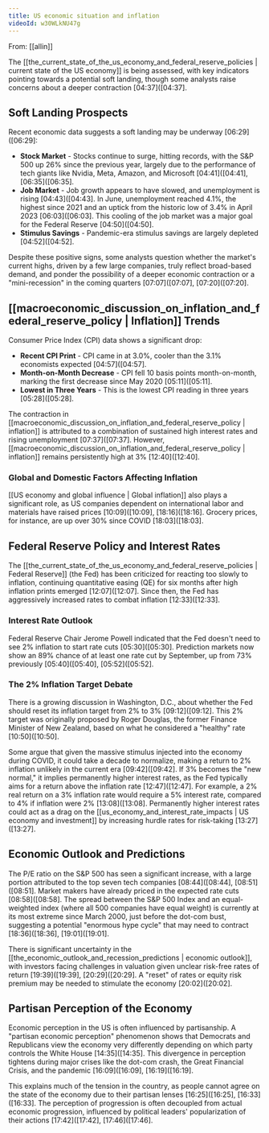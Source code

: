```yaml
---
title: US economic situation and inflation
videoId: w30WLkNU47g
---
```


From: [[allin]] <br/> 

The [[the_current_state_of_the_us_economy_and_federal_reserve_policies | current state of the US economy]] is being assessed, with key indicators pointing towards a potential soft landing, though some analysts raise concerns about a deeper contraction [04:37](<a class="yt-timestamp" data-t="04:37">[04:37]</a>.

## Soft Landing Prospects

Recent economic data suggests a soft landing may be underway [06:29](<a class="yt-timestamp" data-t="06:29">[06:29]</a>:
*   **Stock Market** - Stocks continue to surge, hitting records, with the S&P 500 up 26% since the previous year, largely due to the performance of tech giants like Nvidia, Meta, Amazon, and Microsoft [04:41](<a class="yt-timestamp" data-t="04:41">[04:41]</a>, [06:35](<a class="yt-timestamp" data-t="06:35">[06:35]</a>.
*   **Job Market** - Job growth appears to have slowed, and unemployment is rising [04:43](<a class="yt-timestamp" data-t="04:43">[04:43]</a>. In June, unemployment reached 4.1%, the highest since 2021 and an uptick from the historic low of 3.4% in April 2023 [06:03](<a class="yt-timestamp" data-t="06:03">[06:03]</a>. This cooling of the job market was a major goal for the Federal Reserve [04:50](<a class="yt-timestamp" data-t="04:50">[04:50]</a>.
*   **Stimulus Savings** - Pandemic-era stimulus savings are largely depleted [04:52](<a class="yt-timestamp" data-t="04:52">[04:52]</a>.

Despite these positive signs, some analysts question whether the market's current highs, driven by a few large companies, truly reflect broad-based demand, and ponder the possibility of a deeper economic contraction or a "mini-recession" in the coming quarters [07:07](<a class="yt-timestamp" data-t="07:07">[07:07]</a>, [07:20](<a class="yt-timestamp" data-t="07:20">[07:20]</a>.

## [[macroeconomic_discussion_on_inflation_and_federal_reserve_policy | Inflation]] Trends

Consumer Price Index (CPI) data shows a significant drop:
*   **Recent CPI Print** - CPI came in at 3.0%, cooler than the 3.1% economists expected [04:57](<a class="yt-timestamp" data-t="04:57">[04:57]</a>.
*   **Month-on-Month Decrease** - CPI fell 10 basis points month-on-month, marking the first decrease since May 2020 [05:11](<a class="yt-timestamp" data-t="05:11">[05:11]</a>.
*   **Lowest in Three Years** - This is the lowest CPI reading in three years [05:28](<a class="yt-timestamp" data-t="05:28">[05:28]</a>.

The contraction in [[macroeconomic_discussion_on_inflation_and_federal_reserve_policy | inflation]] is attributed to a combination of sustained high interest rates and rising unemployment [07:37](<a class="yt-timestamp" data-t="07:37">[07:37]</a>. However, [[macroeconomic_discussion_on_inflation_and_federal_reserve_policy | inflation]] remains persistently high at 3% [12:40](<a class="yt-timestamp" data-t="12:40">[12:40]</a>.

### Global and Domestic Factors Affecting Inflation
[[US economy and global influence | Global inflation]] also plays a significant role, as US companies dependent on international labor and materials have raised prices [10:09](<a class="yt-timestamp" data-t="10:09">[10:09]</a>, [18:16](<a class="yt-timestamp" data-t="18:16">[18:16]</a>. Grocery prices, for instance, are up over 30% since COVID [18:03](<a class="yt-timestamp" data-t="18:03">[18:03]</a>.

## Federal Reserve Policy and Interest Rates
The [[the_current_state_of_the_us_economy_and_federal_reserve_policies | Federal Reserve]] (the Fed) has been criticized for reacting too slowly to inflation, continuing quantitative easing (QE) for six months after high inflation prints emerged [12:07](<a class="yt-timestamp" data-t="12:07">[12:07]</a>. Since then, the Fed has aggressively increased rates to combat inflation [12:33](<a class="yt-timestamp" data-t="12:33">[12:33]</a>.

### Interest Rate Outlook
Federal Reserve Chair Jerome Powell indicated that the Fed doesn't need to see 2% inflation to start rate cuts [05:30](<a class="yt-timestamp" data-t="05:30">[05:30]</a>. Prediction markets now show an 89% chance of at least one rate cut by September, up from 73% previously [05:40](<a class="yt-timestamp" data-t="05:40">[05:40]</a>, [05:52](<a class="yt-timestamp" data-t="05:52">[05:52]</a>.

### The 2% Inflation Target Debate
There is a growing discussion in Washington, D.C., about whether the Fed should reset its inflation target from 2% to 3% [09:12](<a class="yt-timestamp" data-t="09:12">[09:12]</a>. This 2% target was originally proposed by Roger Douglas, the former Finance Minister of New Zealand, based on what he considered a "healthy" rate [10:50](<a class="yt-timestamp" data-t="10:50">[10:50]</a>.

Some argue that given the massive stimulus injected into the economy during COVID, it could take a decade to normalize, making a return to 2% inflation unlikely in the current era [09:42](<a class="yt-timestamp" data-t="09:42">[09:42]</a>. If 3% becomes the "new normal," it implies permanently higher interest rates, as the Fed typically aims for a return above the inflation rate [12:47](<a class="yt-timestamp" data-t="12:47">[12:47]</a>. For example, a 2% real return on a 3% inflation rate would require a 5% interest rate, compared to 4% if inflation were 2% [13:08](<a class="yt-timestamp" data-t="13:08">[13:08]</a>. Permanently higher interest rates could act as a drag on the [[us_economy_and_interest_rate_impacts | US economy and investment]] by increasing hurdle rates for risk-taking [13:27](<a class="yt-timestamp" data-t="13:27">[13:27]</a>.

## Economic Outlook and Predictions
The P/E ratio on the S&P 500 has seen a significant increase, with a large portion attributed to the top seven tech companies [08:44](<a class="yt-timestamp" data-t="08:44">[08:44]</a>, [08:51](<a class="yt-timestamp" data-t="08:51">[08:51]</a>. Market makers have already priced in the expected rate cuts [08:58](<a class="yt-timestamp" data-t="08:58">[08:58]</a>. The spread between the S&P 500 Index and an equal-weighted index (where all 500 companies have equal weight) is currently at its most extreme since March 2000, just before the dot-com bust, suggesting a potential "enormous hype cycle" that may need to contract [18:36](<a class="yt-timestamp" data-t="18:36">[18:36]</a>, [19:01](<a class="yt-timestamp" data-t="19:01">[19:01]</a>.

There is significant uncertainty in the [[the_economic_outlook_and_recession_predictions | economic outlook]], with investors facing challenges in valuation given unclear risk-free rates of return [19:39](<a class="yt-timestamp" data-t="19:39">[19:39]</a>, [20:29](<a class="yt-timestamp" data-t="20:29">[20:29]</a>. A "reset" of rates or equity risk premium may be needed to stimulate the economy [20:02](<a class="yt-timestamp" data-t="20:02">[20:02]</a>.

## Partisan Perception of the Economy
Economic perception in the US is often influenced by partisanship. A "partisan economic perception" phenomenon shows that Democrats and Republicans view the economy very differently depending on which party controls the White House [14:35](<a class="yt-timestamp" data-t="14:35">[14:35]</a>. This divergence in perception tightens during major crises like the dot-com crash, the Great Financial Crisis, and the pandemic [16:09](<a class="yt-timestamp" data-t="16:09">[16:09]</a>, [16:19](<a class="yt-timestamp" data-t="16:19">[16:19]</a>.

This explains much of the tension in the country, as people cannot agree on the state of the economy due to their partisan lenses [16:25](<a class="yt-timestamp" data-t="16:25">[16:25]</a>, [16:33](<a class="yt-timestamp" data-t="16:33">[16:33]</a>. The perception of progression is often decoupled from actual economic progression, influenced by political leaders' popularization of their actions [17:42](<a class="yt-timestamp" data-t="17:42">[17:42]</a>, [17:46](<a class="yt-timestamp" data-t="17:46">[17:46]</a>.